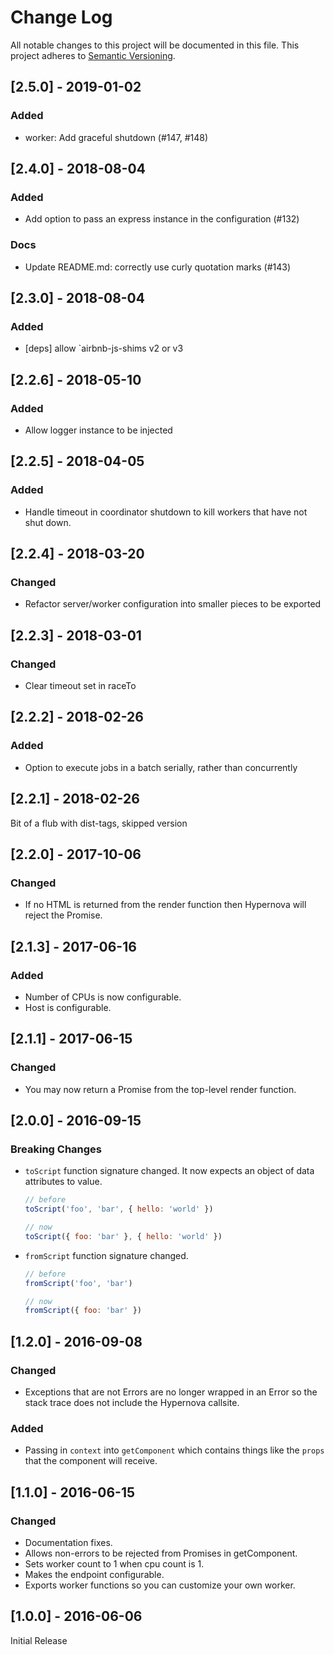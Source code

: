 # Change Log

All notable changes to this project will be documented in this file.
This project adheres to [Semantic Versioning](http://semver.org/).

## [2.5.0] - 2019-01-02

### Added
- worker: Add graceful shutdown (#147, #148)

## [2.4.0] - 2018-08-04

### Added
- Add option to pass an express instance in the configuration (#132)

### Docs
- Update README.md: correctly use curly quotation marks (#143)

## [2.3.0] - 2018-08-04

### Added
- [deps] allow `airbnb-js-shims v2 or v3

## [2.2.6] - 2018-05-10

### Added

- Allow logger instance to be injected

## [2.2.5] - 2018-04-05

### Added

- Handle timeout in coordinator shutdown to kill workers that have not shut down.

## [2.2.4] - 2018-03-20

### Changed

- Refactor server/worker configuration into smaller pieces to be exported

## [2.2.3] - 2018-03-01

### Changed

- Clear timeout set in raceTo

## [2.2.2] - 2018-02-26

### Added

- Option to execute jobs in a batch serially, rather than concurrently

## [2.2.1] - 2018-02-26

Bit of a flub with dist-tags, skipped version

## [2.2.0] - 2017-10-06

### Changed

- If no HTML is returned from the render function then Hypernova will reject the Promise.

## [2.1.3] - 2017-06-16

### Added

- Number of CPUs is now configurable.
- Host is configurable.


## [2.1.1] - 2017-06-15

### Changed

- You may now return a Promise from the top-level render function.


## [2.0.0] - 2016-09-15

### Breaking Changes

- `toScript` function signature changed. It now expects an object of data attributes to value.

  ```js
  // before
  toScript('foo', 'bar', { hello: 'world' })

  // now
  toScript({ foo: 'bar' }, { hello: 'world' })
  ```

- `fromScript` function signature changed.

  ```js
  // before
  fromScript('foo', 'bar')

  // now
  fromScript({ foo: 'bar' })
  ```

## [1.2.0] - 2016-09-08

### Changed

- Exceptions that are not Errors are no longer wrapped in an Error so the stack trace does not
  include the Hypernova callsite.

### Added

- Passing in `context` into `getComponent` which contains things like the `props` that the
  component will receive.

## [1.1.0] - 2016-06-15

### Changed

- Documentation fixes.
- Allows non-errors to be rejected from Promises in getComponent.
- Sets worker count to 1 when cpu count is 1.
- Makes the endpoint configurable.
- Exports worker functions so you can customize your own worker.

## [1.0.0] - 2016-06-06

Initial Release
